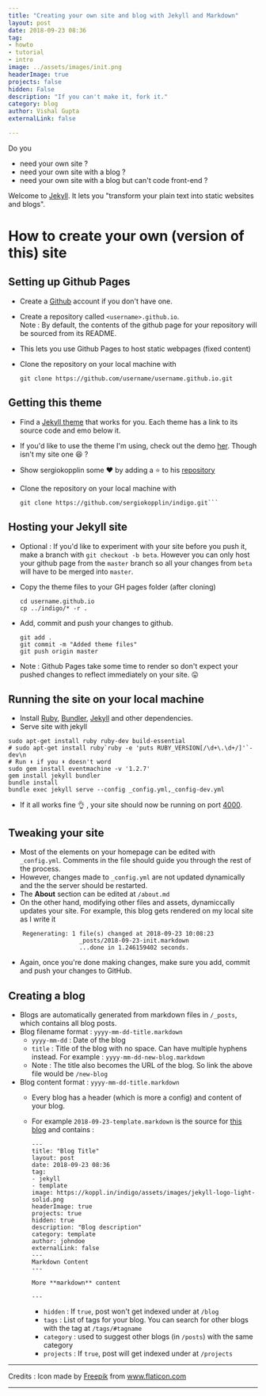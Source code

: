 ```yaml
---
title: "Creating your own site and blog with Jekyll and Markdown"
layout: post
date: 2018-09-23 08:36
tag: 
- howto
- tutorial
- intro
image: ../assets/images/init.png
headerImage: true
projects: false
hidden: False
description: "If you can't make it, fork it."
category: blog
author: Vishal Gupta
externalLink: false

---
```


Do you 
- need your own site ?
- need your own site with a blog ? 
- need your own site with a blog but can't code front-end ?


Welcome to [Jekyll](https://jekyllrb.com/). 
It lets you "transform your plain text into static websites and blogs".

# How to create your own (version of this) site
## Setting up Github Pages
- Create a [Github](www.github.com) account if you don't have one.
- Create a repository called `<username>.github.io`.<br>Note : By default, the contents of the github page for your repository will be sourced from its README. 
- This lets you use Github Pages to host static webpages (fixed content)
- Clone the repository on your local machine with 
    
    ```git clone https://github.com/username/username.github.io.git```

## Getting this theme
- Find a [Jekyll theme](http://drjekyllthemes.github.io/) that works for you. Each theme has a link to its source code and emo below it.
- If you'd like to use the theme I'm using, check out the demo [her](http://koppl.in/indigo/). Though isn't my site one :laughing: ?
- Show sergiokopplin some ❤️ by adding a ⭐️ to his [repository](https://github.com/sergiokopplin/indigo)
- Clone the repository on your local machine with 

    ```
    git clone https://github.com/sergiokopplin/indigo.git```

## Hosting your Jekyll site
- Optional : If you'd like to experiment with your site before you push it, make a branch with `git checkout -b beta`. However you can only host your github page from the `master` branch so all your changes from `beta` will have to be merged into `master`. 
- Copy the theme files to your GH pages folder (after cloning)

    ```
    cd username.github.io
    cp ../indigo/* -r .
    ```
- Add, commit and push your changes to github.

    ```
    git add .
    git commit -m "Added theme files"
    git push origin master  
    ```
- Note : Github Pages take some time to render so don't expect your pushed changes to reflect immediately on your site. 😛

## Running the site on your local machine
- Install [Ruby](https://www.ruby-lang.org/en/documentation/installation/), [Bundler](https://bundler.io/), [Jekyll](https://jekyllrb.com/docs/) and other dependencies. 
- Serve site with jekyll
  

```
sudo apt-get install ruby ruby-dev build-essential
# sudo apt-get install ruby`ruby -e 'puts RUBY_VERSION[/\d+\.\d+/]'`-dev\n
# Run ⬆️ if you ⬇️ doesn't word
sudo gem install eventmachine -v '1.2.7'
gem install jekyll bundler
bundle install
bundle exec jekyll serve --config _config.yml,_config-dev.yml
```
- If it all works fine 👌 , your site should now be running on port [4000](http://localhost:4000/).

## Tweaking your site
- Most of the elements on your homepage can be edited with `_config.yml`. Comments in the file should guide you through the rest of the process. 
- However, changes made to `_config.yml` are not updated dynamically and the the server should be restarted.
- The **About** section can be edited at `/about.md`
- On the other hand, modifying other files and assets, dynamiccally updates your site. For example, this blog gets rendered on my local site as I write it 

```    
    Regenerating: 1 file(s) changed at 2018-09-23 10:08:23
                    _posts/2018-09-23-init.markdown
                    ...done in 1.246159402 seconds.
```
- Again, once you're done making changes, make sure you add, commit and push your changes to GitHub.

## Creating a blog
- Blogs are automatically generated from markdown files in `/_posts`, which contains all blog posts. 
- Blog filename format : `yyyy-mm-dd-title.markdown`
    - `yyyy-mm-dd` : Date of the blog
    - `title` : Title of the blog with no space. Can have multiple hyphens instead. For example : `yyyy-mm-dd-new-blog.markdown`
    - Note : The title also becomes the URL of the blog. So link the above file would be `/new-blog`
- Blog content format : `yyyy-mm-dd-title.markdown`
    - Every blog has a header (which is more a config) and content of your blog.
    - For example `2018-09-23-template.markdown` is the  source for [this blog](http://vishalgupta.me/template/) and contains : 

        ```
        ---
        title: "Blog Title"
        layout: post
        date: 2018-09-23 08:36
        tag: 
        - jekyll
        - template
        image: https://koppl.in/indigo/assets/images/jekyll-logo-light-solid.png
        headerImage: true
        projects: true
        hidden: true 
        description: "Blog description"
        category: template
        author: johndoe
        externalLink: false
        ---
        Markdown Content
        ---

        More **markdown** content

        ---

        ```
        

        - `hidden` : If `true`, post won't get indexed under at `/blog`
        - `tags` : List of tags for your blog. You can search for other blogs with the tag at `/tags/#tagname`
        - `category` : used to suggest other blogs (in `/posts`) with the same category
        - `projects` : If `true`, post will get indexed under at `/projects`


---

Credits : 
Icon made by [Freepik](https://www.flaticon.com/authors/freepik) from www.flaticon.com 

---